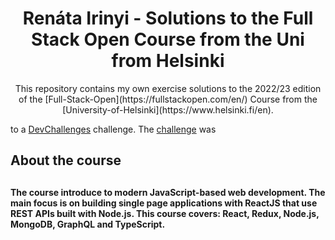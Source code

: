<h1 align="center">Renáta Irinyi - Solutions to the Full Stack Open Course from the Uni from Helsinki</h1>




<div align="center">
This repository contains my own exercise solutions to the 2022/23 edition of the [Full-Stack-Open](https://fullstackopen.com/en/) Course from the [University-of-Helsinki](https://www.helsinki.fi/en).
</div>


to a [DevChallenges](https://devchallenges.io/challenges) challenge. The [challenge](https://devchallenges.io/challenges/Jymh2b2FyebRTUljkNcb) was

<h2>About the course<h2>
<h4>The course introduce to modern JavaScript-based web development. The main focus is on building single page applications with ReactJS that use REST APIs built with Node.js. This course covers: React, Redux, Node.js, MongoDB, GraphQL and TypeScript.<h4>


